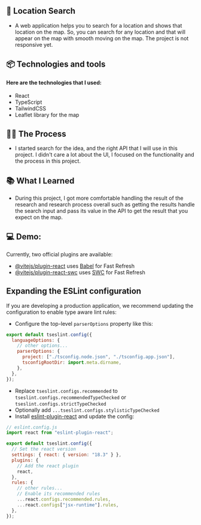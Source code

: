 ## 🤖 Location Search

- A web application helps you to search for a location and shows that location on the map. So, you can search for any location and that will appear on the map with smooth moving on the map. The project is not responsive yet.

## 📦 Technologies and tools

#### Here are the technologies that I used:

- React
- TypeScript
- TailwindCSS
- Leaflet library for the map

## 👩‍🍳 The Process

- I started search for the idea, and the right API that I will use in this project.
  I didn't care a lot about the UI, I focused on the functionality and the process in this project.

## 📚 What I Learned

- During this project, I got more comfortable handling the result of the research and research process overall such as getting the results handle the search input and pass its value in the API to get the result that you expect on the map.

## 💻 Demo:

Currently, two official plugins are available:

- [@vitejs/plugin-react](https://github.com/vitejs/vite-plugin-react/blob/main/packages/plugin-react/README.md) uses [Babel](https://babeljs.io/) for Fast Refresh
- [@vitejs/plugin-react-swc](https://github.com/vitejs/vite-plugin-react-swc) uses [SWC](https://swc.rs/) for Fast Refresh

## Expanding the ESLint configuration

If you are developing a production application, we recommend updating the configuration to enable type aware lint rules:

- Configure the top-level `parserOptions` property like this:

```js
export default tseslint.config({
  languageOptions: {
    // other options...
    parserOptions: {
      project: ["./tsconfig.node.json", "./tsconfig.app.json"],
      tsconfigRootDir: import.meta.dirname,
    },
  },
});
```

- Replace `tseslint.configs.recommended` to `tseslint.configs.recommendedTypeChecked` or `tseslint.configs.strictTypeChecked`
- Optionally add `...tseslint.configs.stylisticTypeChecked`
- Install [eslint-plugin-react](https://github.com/jsx-eslint/eslint-plugin-react) and update the config:

```js
// eslint.config.js
import react from "eslint-plugin-react";

export default tseslint.config({
  // Set the react version
  settings: { react: { version: "18.3" } },
  plugins: {
    // Add the react plugin
    react,
  },
  rules: {
    // other rules...
    // Enable its recommended rules
    ...react.configs.recommended.rules,
    ...react.configs["jsx-runtime"].rules,
  },
});
```
